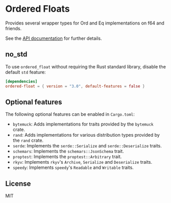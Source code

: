 # Ordered Floats

Provides several wrapper types for Ord and Eq implementations on f64 and friends.

See the [API documentation](https://docs.rs/ordered-float) for further details.

## no_std

To use `ordered_float` without requiring the Rust standard library, disable
the default `std` feature:

```toml
[dependencies]
ordered-float = { version = "3.0", default-features = false }
```

## Optional features

The following optional features can be enabled in `Cargo.toml`:

* `bytemuck`: Adds implementations for traits provided by the `bytemuck` crate.
* `rand`: Adds implementations for various distribution types provided by the `rand` crate.
* `serde`: Implements the `serde::Serialize` and `serde::Deserialize` traits.
* `schemars`: Implements the `schemars::JsonSchema` trait.
* `proptest`: Implements the `proptest::Arbitrary` trait.
* `rkyv`: Implements `rkyv`'s `Archive`, `Serialize` and `Deserialize` traits.
* `speedy`: Implements `speedy`'s `Readable` and `Writable` traits.

## License

MIT

